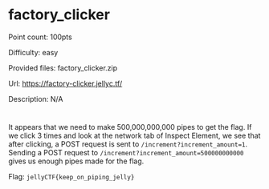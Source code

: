 # factory_clicker
Point count: 100pts

Difficulty: easy

Provided files: factory_clicker.zip

Url: https://factory-clicker.jellyc.tf/

Description: N/A
#

It appears that we need to make 500,000,000,000 pipes to get the flag. If we click 3 times and look at the network tab of Inspect Element, we see that after clicking, a POST request is sent to `/increment?increment_amount=1`. Sending a POST request to `/increment?increment_amount=500000000000` gives us enough pipes made for the flag.

Flag: `jellyCTF{keep_on_piping_jelly}`
